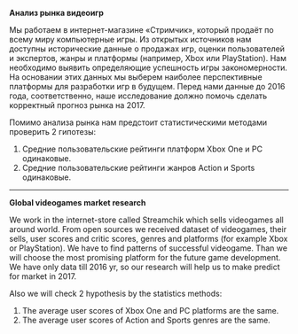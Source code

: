 **Анализ рынка видеоигр**

Мы работаем в интернет-магазине «Стримчик», который продаёт по всему миру компьютерные игры. Из открытых источников нам доступны исторические данные 
о продажах игр, оценки пользователей и экспертов, жанры и платформы (например, Xbox или PlayStation). Нам необходимо выявить определяющие 
успешность игры закономерности. На основании этих данных мы выберем наиболее перспективные платформы для разработки игр в будущем.
Перед нами данные до 2016 года, соответственно, наше исследование должно помочь сделать корректный прогноз рынка на 2017.

Помимо анализа рынка нам предстоит статистическими методами проверить 2 гипотезы:
1. Средние пользовательские рейтинги платформ Xbox One и PC одинаковые.
2. Средние пользовательские рейтинги жанров Action и Sports одинаковые.
---

**Global videogames market research**

We work in the internet-store called Streamchik which sells videogames all around world. From open sources we received dataset of videogames, their sells, 
user scores and critic scores, genres and platforms (for example Xbox or PlayStation). We have to find patterns of successful videogame. Than we will choose
the most promising platform for the future game development. We have only data till 2016 yr, so our research will help us to make predict for market in 2017.

Also we will check 2 hypothesis by the statistics methods:
1. The average user scores of Xbox One and PC platforms are the same.
2. The average user scores of Action and Sports genres are the same.
